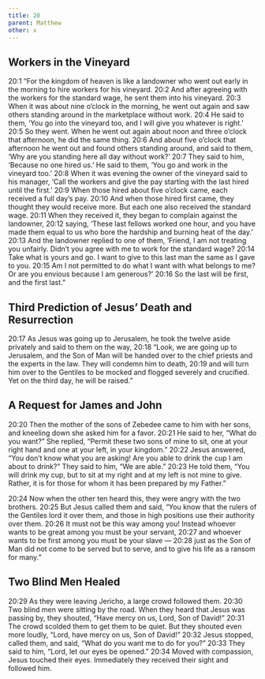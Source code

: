 ```yaml
---
title: 20
parent: Matthew
other: x
---
```


## Workers in the Vineyard

<a name="20:1">20:1</a> “For the kingdom of heaven is like a landowner who went out early in the morning to hire workers for his vineyard. <a name="20:2">20:2</a> And after agreeing with the workers for the standard wage, he sent them into his vineyard. <a name="20:3">20:3</a> When it was about nine o’clock in the morning, he went out again and saw others standing around in the marketplace without work. <a name="20:4">20:4</a> He said to them, ‘You go into the vineyard too, and I will give you whatever is right.’ <a name="20:5">20:5</a> So they went. When he went out again about noon and three o’clock that afternoon, he did the same thing. <a name="20:6">20:6</a> And about five o’clock that afternoon he went out and found others standing around, and said to them, ‘Why are you standing here all day without work?’ <a name="20:7">20:7</a> They said to him, ‘Because no one hired us.’ He said to them, ‘You go and work in the vineyard too.’ <a name="20:8">20:8</a> When it was evening the owner of the vineyard said to his manager, ‘Call the workers and give the pay starting with the last hired until the first.’ <a name="20:9">20:9</a> When those hired about five o’clock came, each received a full day’s pay. <a name="20:10">20:10</a> And when those hired first came, they thought they would receive more. But each one also received the standard wage. <a name="20:11">20:11</a> When they received it, they began to complain against the landowner, <a name="20:12">20:12</a> saying, ‘These last fellows worked one hour, and you have made them equal to us who bore the hardship and burning heat of the day.’ <a name="20:13">20:13</a> And the landowner replied to one of them, ‘Friend, I am not treating you unfairly. Didn’t you agree with me to work for the standard wage? <a name="20:14">20:14</a> Take what is yours and go. I want to give to this last man the same as I gave to you. <a name="20:15">20:15</a> Am I not permitted to do what I want with what belongs to me? Or are you envious because I am generous?’ <a name="20:16">20:16</a> So the last will be first, and the first last.”

## Third Prediction of Jesus’ Death and Resurrection

<a name="20:17">20:17</a> As Jesus was going up to Jerusalem, he took the twelve aside privately and said to them on the way, <a name="20:18">20:18</a> “Look, we are going up to Jerusalem, and the Son of Man will be handed over to the chief priests and the experts in the law. They will condemn him to death, <a name="20:19">20:19</a> and will turn him over to the Gentiles to be mocked and flogged severely and crucified. Yet on the third day, he will be raised.”

## A Request for James and John

<a name="20:20">20:20</a> Then the mother of the sons of Zebedee came to him with her sons, and kneeling down she asked him for a favor. <a name="20:21">20:21</a> He said to her, “What do you want?” She replied, “Permit these two sons of mine to sit, one at your right hand and one at your left, in your kingdom.” <a name="20:22">20:22</a> Jesus answered, “You don’t know what you are asking! Are you able to drink the cup I am about to drink?” They said to him, “We are able.” <a name="20:23">20:23</a> He told them, “You will drink my cup, but to sit at my right and at my left is not mine to give. Rather, it is for those for whom it has been prepared by my Father.”

<a name="20:24">20:24</a> Now when the other ten heard this, they were angry with the two brothers. <a name="20:25">20:25</a> But Jesus called them and said, “You know that the rulers of the Gentiles lord it over them, and those in high positions use their authority over them. <a name="20:26">20:26</a> It must not be this way among you! Instead whoever wants to be great among you must be your servant, <a name="20:27">20:27</a> and whoever wants to be first among you must be your slave — <a name="20:28">20:28</a> just as the Son of Man did not come to be served but to serve, and to give his life as a ransom for many.”

## Two Blind Men Healed

<a name="20:29">20:29</a> As they were leaving Jericho, a large crowd followed them. <a name="20:30">20:30</a> Two blind men were sitting by the road. When they heard that Jesus was passing by, they shouted, “Have mercy on us, Lord, Son of David!” <a name="20:31">20:31</a> The crowd scolded them to get them to be quiet. But they shouted even more loudly, “Lord, have mercy on us, Son of David!” <a name="20:32">20:32</a> Jesus stopped, called them, and said, “What do you want me to do for you?” <a name="20:33">20:33</a> They said to him, “Lord, let our eyes be opened.” <a name="20:34">20:34</a> Moved with compassion, Jesus touched their eyes. Immediately they received their sight and followed him.
